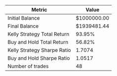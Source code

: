 | Metric | Value |
| --- | --- |
| Initial Balance | $1000000.00 |
| Final Balance | $1939481.44 |
| Kelly Strategy Total Return | 93.95% |
| Buy and Hold Total Return | 56.82% |
| Kelly Strategy Sharpe Ratio | 1.7074 |
| Buy and Hold Sharpe Ratio | 1.0517 |
| Number of trades | 48 |
